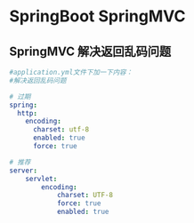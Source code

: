 # SpringBoot SpringMVC

## SpringMVC 解决返回乱码问题

```YAMl
#application.yml文件下加一下内容：
#解决返回乱码问题

# 过期
spring:
  http:
    encoding:
      charset: utf-8
      enabled: true
      force: true

# 推荐
server:
	servlet:
		encoding:
			charset: UTF-8
			force: true
			enabled: true

```



